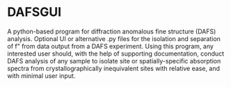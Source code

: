 # DAFSGUI
A python-based program for diffraction anomalous fine structure (DAFS) analysis. Optional UI or alternative .py files for the isolation and separation of f" from data output from a DAFS experiment.
Using this program, any interested user should, with the help of supporting documentation, conduct DAFS analysis of any sample to isolate site or spatially-specific absorption spectra from crystallographically inequivalent sites with relative ease, and with minimal user input. 
